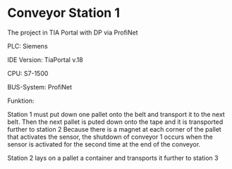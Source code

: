 # Conveyor Station 1
The project in TIA Portal with DP via ProfiNet

PLC: Siemens

IDE Version: TiaPortal v.18

CPU: S7-1500

BUS-System: ProfiNet

Funktion: 

Station 1 must put down one pallet onto the belt and transport it to the next belt. Then the next pallet is puted down onto the tape and it is transported further to station 2
Because there is a magnet at each corner of the pallet that activates the sensor, the shutdown of conveyor 1 occurs when the sensor is activated for the second time at the end of the conveyor.

Station 2 lays on a pallet a container and transports it further to station 3
